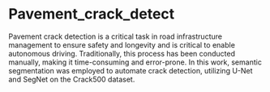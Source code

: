 # Pavement_crack_detect
Pavement crack detection is a critical task in road infrastructure management to ensure safety and longevity and is critical to enable autonomous driving. Traditionally, this process has been conducted manually, making it time-consuming and error-prone. In this work, semantic segmentation was employed to automate crack detection, utilizing U-Net and SegNet on the Crack500 dataset.
